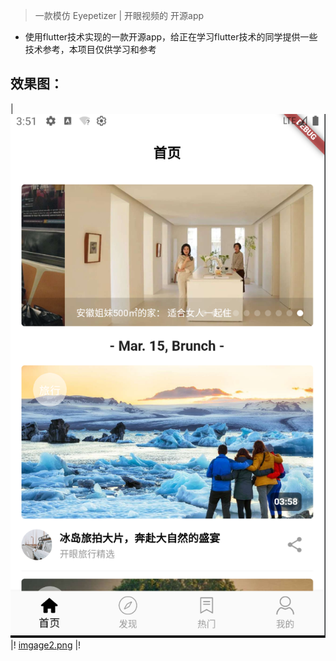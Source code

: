 >  一款模仿 Eyepetizer | 开眼视频的 开源app

- 使用flutter技术实现的一款开源app，给正在学习flutter技术的同学提供一些技术参考，本项目仅供学习和参考


## 效果图：
| ![imgage1.png](https://github.com/VincentStory/eyepetizer_project/blob/master/image1.png) |!
[imgage2.png](https://github.com/VincentStory/eyepetizer_project/blob/master/image2.png)  |!


